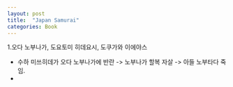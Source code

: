 ```yaml
---
layout: post
title:  "Japan Samurai"
categories: Book
---
```


1.오다 노부나가, 도요토미 히데요시, 도쿠가와 이에야스 
- 수하 미쓰히데가 오다 노부나가에 반란 -> 노부나가 할복 자살 -> 아들 노부타다 죽임.
-
